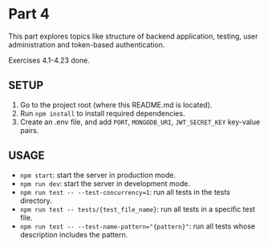 # Part 4

This part explores topics like structure of backend application, testing, user administration and token-based authentication.

Exercises 4.1-4.23 done.

## SETUP

1. Go to the project root (where this README.md is located).
2. Run `npm install` to install required dependencies.
3. Create an .env file, and add `PORT`, `MONGODB_URI`, `JWT_SECRET_KEY` key-value pairs.

## USAGE

- `npm start`: start the server in production mode.
- `npm run dev`: start the server in development mode.
- `npm run test -- --test-concurrency=1`: run all tests in the tests directory.
- `npm run test -- tests/{test_file_name}`: run all tests in a specific test file.
- `npm run test -- --test-name-pattern="{pattern}"`: run all tests whose description includes the pattern.
